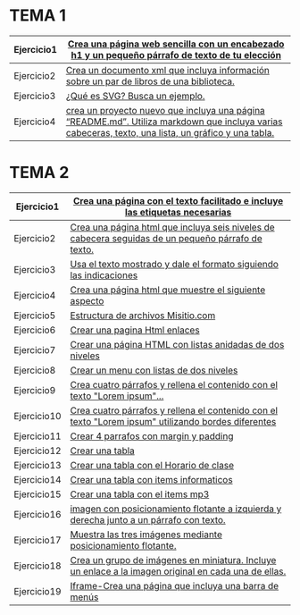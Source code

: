 # TEMA 1
Ejercicio1 |[Crea una página web sencilla con un encabezado h1 y un pequeño párrafo de texto de tu elección](TEMA1/ejercicio1.html)
------------ | -------------
Ejercicio2 | [Crea un documento xml que incluya información sobre un par de libros de una biblioteca.](TEMA1/ejercicio2.xml)
Ejercicio3 | [¿Qué es SVG? Busca un ejemplo.](TEMA1/ejercicio3.html)
Ejercicio4 | [crea un proyecto nuevo que incluya una página “README.md”. Utiliza markdown que incluya varias cabeceras, texto, una lista, un gráfico y una tabla.](TEMA1/Ejercicio4.md)

# TEMA 2
Ejercicio1 |[Crea una página con el texto facilitado e incluye las etiquetas necesarias ](TEMA2/Ejercicio1.html)
------------ | -------------
Ejercicio2 | [Crea una página html que incluya seis niveles de cabecera seguidas de un pequeño párrafo de texto.](TEMA2/Ejercicio2.html)
Ejercicio3 | [Usa el texto mostrado y dale el formato siguiendo las indicaciones](TEMA2/Ejercicio3.html)
Ejercicio4 | [Crea una página html que muestre el siguiente aspecto](TEMA2/Ejercicio4.html)
Ejercicio5 | [Estructura de archivos Misitio.com](TEMA2//Ejercicio5/ejerciciolenguajedemarcas/MISITIO.COM)
Ejercicio6 | [Crear una pagina Html enlaces](TEMA2/Ejercicio6.html)
Ejercicio7 | [Crear una página HTML con listas anidadas de dos niveles](TEMA2/Ejercicio7.html)
Ejercicio8 | [Crear un menu con listas de dos niveles](TEMA2/Ejercicio8.html)
Ejercicio9 | [Crea cuatro párrafos y rellena el contenido con el texto "Lorem ipsum"...](TEMA2/Ejercicio9)
Ejercicio10 | [Crea cuatro párrafos y rellena el contenido con el texto "Lorem ipsum" utilizando bordes diferentes](TEMA2/Ejercicio10)
Ejercicio11 | [Crear 4 parrafos con margin y padding](TEMA2/Ejercicio11)
Ejercicio12 | [Crear una tabla](TEMA2/Ejercicio12.html)
Ejercicio13 | [Crear una tabla con el Horario de clase](TEMA2/Ejercicio13.html)
Ejercicio14 | [Crear una tabla con items informaticos](TEMA2/Ejercicio14)
Ejercicio15 | [Crear una tabla con el items mp3](TEMA2/Ejercicio15)
Ejercicio16 | [imagen con posicionamiento flotante a izquierda y derecha junto a un párrafo con texto.](TEMA2/Ejercicio16)
Ejercicio17 | [Muestra las tres imágenes mediante posicionamiento flotante.](TEMA2/Ejercicio17)
Ejercicio18 | [Crea un grupo de imágenes en miniatura. Incluye un enlace a la imagen original en cada una de ellas.](TEMA2/Ejercicio18)
Ejercicio19 | [Iframe-Crea una página que incluya una barra de menús](TEMA2/Ejercicio19)
